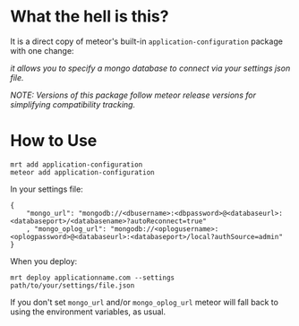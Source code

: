What the hell is this?
======================

It is a direct copy of meteor's built-in `application-configuration` 
package with one change: 

_it allows you to specify a mongo database to connect via your settings json file._

*NOTE: Versions of this package follow meteor release versions for simplifying compatibility tracking.*

How to Use
==========

```
mrt add application-configuration
meteor add application-configuration
```

In your settings file:

```
{
	"mongo_url": "mongodb://<dbusername>:<dbpassword>@<databaseurl>:<databaseport>/<databasename>?autoReconnect=true"
	, "mongo_oplog_url": "mongodb://<oplogusername>:<oplogpassword>@<databaseurl>:<databaseport>/local?authSource=admin"
}
```

When you deploy:

```
mrt deploy applicationname.com --settings path/to/your/settings/file.json
```

If you don't set `mongo_url` and/or `mongo_oplog_url` meteor will fall back to using the environment variables, as usual.